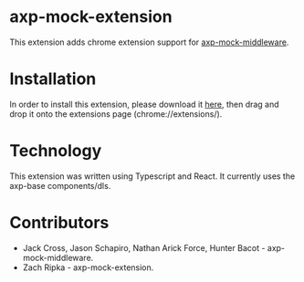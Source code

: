 # axp-mock-extension

This extension adds chrome extension support for [axp-mock-middleware](https://stash.aexp.com/stash/projects/APEX/repos/axp-mock-middleware/browse).

# Installation

In order to install this extension, please download it [here](https://stash.aexp.com/stash/projects/AIM200005270/repos/axp-mock-extension/browse/build.crx?at=master&raw), then drag and drop it onto the extensions page (chrome://extensions/).


# Technology

This extension was written using Typescript and React. It currently uses the axp-base components/dls.

# Contributors

* Jack Cross, Jason Schapiro, Nathan Arick Force, Hunter Bacot - axp-mock-middleware.
* Zach Ripka - axp-mock-extension.
